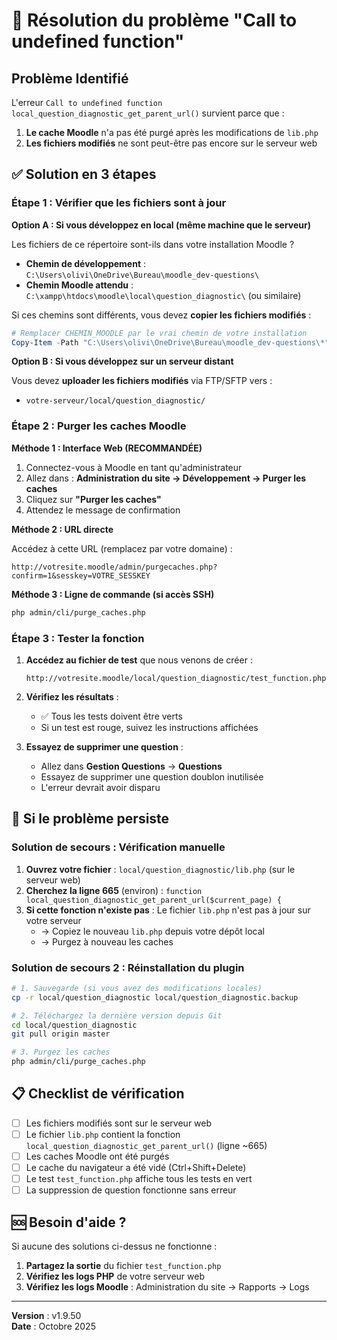 # 🔧 Résolution du problème "Call to undefined function"

## Problème Identifié

L'erreur `Call to undefined function local_question_diagnostic_get_parent_url()` survient parce que :

1. **Le cache Moodle** n'a pas été purgé après les modifications de `lib.php`
2. **Les fichiers modifiés** ne sont peut-être pas encore sur le serveur web

## ✅ Solution en 3 étapes

### Étape 1 : Vérifier que les fichiers sont à jour

**Option A : Si vous développez en local (même machine que le serveur)**

Les fichiers de ce répertoire sont-ils dans votre installation Moodle ?
- **Chemin de développement** : `C:\Users\olivi\OneDrive\Bureau\moodle_dev-questions\`
- **Chemin Moodle attendu** : `C:\xampp\htdocs\moodle\local\question_diagnostic\` (ou similaire)

Si ces chemins sont différents, vous devez **copier les fichiers modifiés** :

```powershell
# Remplacer CHEMIN_MOODLE par le vrai chemin de votre installation
Copy-Item -Path "C:\Users\olivi\OneDrive\Bureau\moodle_dev-questions\*" -Destination "CHEMIN_MOODLE\local\question_diagnostic\" -Recurse -Force
```

**Option B : Si vous développez sur un serveur distant**

Vous devez **uploader les fichiers modifiés** via FTP/SFTP vers :
- `votre-serveur/local/question_diagnostic/`

### Étape 2 : Purger les caches Moodle

**Méthode 1 : Interface Web (RECOMMANDÉE)**

1. Connectez-vous à Moodle en tant qu'administrateur
2. Allez dans : **Administration du site → Développement → Purger les caches**
3. Cliquez sur **"Purger les caches"**
4. Attendez le message de confirmation

**Méthode 2 : URL directe**

Accédez à cette URL (remplacez par votre domaine) :
```
http://votresite.moodle/admin/purgecaches.php?confirm=1&sesskey=VOTRE_SESSKEY
```

**Méthode 3 : Ligne de commande (si accès SSH)**

```bash
php admin/cli/purge_caches.php
```

### Étape 3 : Tester la fonction

1. **Accédez au fichier de test** que nous venons de créer :
   ```
   http://votresite.moodle/local/question_diagnostic/test_function.php
   ```

2. **Vérifiez les résultats** :
   - ✅ Tous les tests doivent être verts
   - Si un test est rouge, suivez les instructions affichées

3. **Essayez de supprimer une question** :
   - Allez dans **Gestion Questions** → **Questions**
   - Essayez de supprimer une question doublon inutilisée
   - L'erreur devrait avoir disparu

## 🚨 Si le problème persiste

### Solution de secours : Vérification manuelle

1. **Ouvrez votre fichier** : `local/question_diagnostic/lib.php` (sur le serveur web)
2. **Cherchez la ligne 665** (environ) : `function local_question_diagnostic_get_parent_url($current_page) {`
3. **Si cette fonction n'existe pas** : Le fichier `lib.php` n'est pas à jour sur votre serveur
   - → Copiez le nouveau `lib.php` depuis votre dépôt local
   - → Purgez à nouveau les caches

### Solution de secours 2 : Réinstallation du plugin

```bash
# 1. Sauvegarde (si vous avez des modifications locales)
cp -r local/question_diagnostic local/question_diagnostic.backup

# 2. Téléchargez la dernière version depuis Git
cd local/question_diagnostic
git pull origin master

# 3. Purgez les caches
php admin/cli/purge_caches.php
```

## 📋 Checklist de vérification

- [ ] Les fichiers modifiés sont sur le serveur web
- [ ] Le fichier `lib.php` contient la fonction `local_question_diagnostic_get_parent_url()` (ligne ~665)
- [ ] Les caches Moodle ont été purgés
- [ ] Le cache du navigateur a été vidé (Ctrl+Shift+Delete)
- [ ] Le test `test_function.php` affiche tous les tests en vert
- [ ] La suppression de question fonctionne sans erreur

## 🆘 Besoin d'aide ?

Si aucune des solutions ci-dessus ne fonctionne :

1. **Partagez la sortie** du fichier `test_function.php`
2. **Vérifiez les logs PHP** de votre serveur web
3. **Vérifiez les logs Moodle** : Administration du site → Rapports → Logs

---

**Version** : v1.9.50  
**Date** : Octobre 2025

